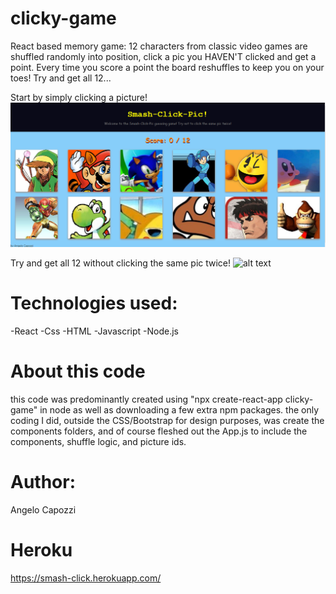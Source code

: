 # clicky-game
React based memory game: 12 characters from classic video games are shuffled randomly into position, click a pic you HAVEN'T clicked
and get a point. Every time you score a point the board reshuffles to keep you on your toes! Try and get all 12...

Start by simply clicking a picture!
![alt text](./public/images/game-pic1.png?raw=true)

Try and get all 12 without clicking the same pic twice!
![alt text](./public/images/game-pic2.png?raw=true)

# Technologies used:
-React
-Css
-HTML
-Javascript
-Node.js


# About this code
this code was predominantly created using "npx create-react-app clicky-game" in node as well as downloading a few extra npm packages.
the only coding I did, outside the CSS/Bootstrap for design purposes, was create the components folders, and of course fleshed out the App.js to include the components, shuffle logic, and picture ids.

# Author:
Angelo Capozzi

# Heroku
https://smash-click.herokuapp.com/
